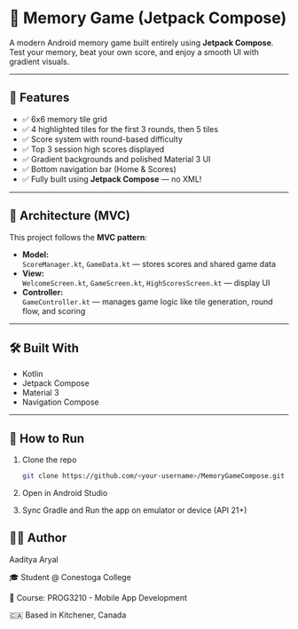 # 🧠 Memory Game (Jetpack Compose)

A modern Android memory game built entirely using **Jetpack Compose**.  
Test your memory, beat your own score, and enjoy a smooth UI with gradient visuals.

---

## 🚀 Features

- ✅ 6x6 memory tile grid
- ✅ 4 highlighted tiles for the first 3 rounds, then 5 tiles
- ✅ Score system with round-based difficulty
- ✅ Top 3 session high scores displayed
- ✅ Gradient backgrounds and polished Material 3 UI
- ✅ Bottom navigation bar (Home & Scores)
- ✅ Fully built using **Jetpack Compose** — no XML!

---

## 🧱 Architecture (MVC)

This project follows the **MVC pattern**:

- **Model:**  
  `ScoreManager.kt`, `GameData.kt` — stores scores and shared game data
- **View:**  
  `WelcomeScreen.kt`, `GameScreen.kt`, `HighScoresScreen.kt` — display UI
- **Controller:**  
  `GameController.kt` — manages game logic like tile generation, round flow, and scoring

---

## 🛠 Built With

- Kotlin
- Jetpack Compose
- Material 3
- Navigation Compose

---

## 🧪 How to Run

1. Clone the repo
   ```bash
   git clone https://github.com/<your-username>/MemoryGameCompose.git
2. Open in Android Studio

3. Sync Gradle and Run the app on emulator or device (API 21+)

## 🙋‍♂️ Author

Aaditya Aryal

🎓 Student @ Conestoga College

📱 Course: PROG3210 - Mobile App Development

🇨🇦 Based in Kitchener, Canada